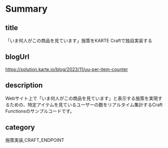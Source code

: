 # Summary

## title

「いま何人がこの商品を見ています」施策をKARTE Craftで独自実装する

## blogUrl
https://solution.karte.io/blog/2023/11/uu-per-item-counter

## description

Webサイト上で「いま何人がこの商品を見ています」と表示する施策を実現するための、特定アイテムを見ているユーザーの数をリアルタイム集計するCraft Functionsのサンプルコードです。

## category

施策実装,CRAFT_ENDPOINT